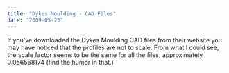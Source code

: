 ```yaml
---
title: "Dykes Moulding - CAD Files"
date: "2009-05-25"
---
```


If you’ve downloaded the Dykes Moulding CAD files from their website you may have noticed that the profiles are not to scale. From what I could see, the scale factor seems to be the same for all the files, approximately 0.056568174 (find the humor in that.)
